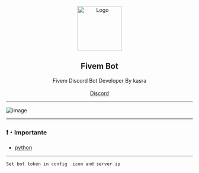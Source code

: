 <div align="center">
  <a href="https://github.com/kasra-kh">
    <img src="https://cdn.discordapp.com/emojis/897728221813047327.webp?size=96&quality=lossless" alt="Logo" width="120" height="120">
  </a>
  
  <h2 align="center">Fivem Bot</h3>

  <p align="center">
    Fivem Discord Bot Developer By kasra
    <br />
    <br />
    <a href="https://discord.gg/9X3DXTtB">Discord</a>
  </p>
</div>

---------------------------------------

![image](https://cdn.discordapp.com/attachments/947600089101271082/948723490821906492/unknown.png)

---------------------------------------

### ❗・Importante
* [python](https://python.org)
---------------------------------------

```
Set bot token in config  icon and server ip
```
